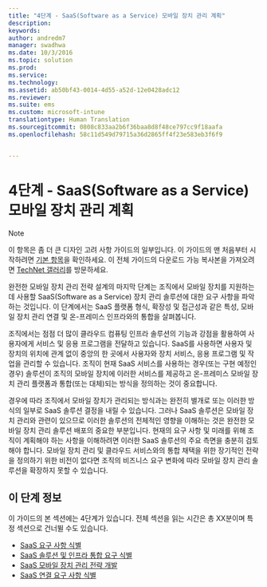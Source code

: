 ```yaml
---
title: "4단계 - SaaS(Software as a Service) 모바일 장치 관리 계획"
description: 
keywords: 
author: andredm7
manager: swadhwa
ms.date: 10/3/2016
ms.topic: solution
ms.prod: 
ms.service: 
ms.technology: 
ms.assetid: ab50bf43-0014-4d55-a52d-12e0428adc12
ms.reviewer: 
ms.suite: ems
ms.custom: microsoft-intune
translationtype: Human Translation
ms.sourcegitcommit: 0808c833aa2b6f36baa8d8f48ce797cc9f18aafa
ms.openlocfilehash: 58c11d549d79715a36d2865ff4f23e583eb3f6f9


---
```


# 4단계 - SaaS(Software as a Service) 모바일 장치 관리 계획

>[!NOTE]
>이 항목은 좀 더 큰 디자인 고려 사항 가이드의 일부입니다. 이 가이드의 맨 처음부터 시작하려면 [기본 항목](mdm-design-considerations-guide.md)을 확인하세요. 이 전체 가이드의 다운로드 가능 복사본을 가져오려면 [TechNet 갤러리](https://gallery.technet.microsoft.com/Mobile-Device-Management-7d401582)를 방문하세요.

완전한 모바일 장치 관리 전략 설계의 마지막 단계는 조직에서 모바일 장치를 지원하는 데 사용할 SaaS(Software as a Service) 장치 관리 솔루션에 대한 요구 사항을 파악하는 것입니다. 이 단계에서는 SaaS 플랫폼 형식, 확장성 및 접근성과 같은 특성, 모바일 장치 관리 연결 및 온-프레미스 인프라와의 통합을 살펴봅니다.

조직에서는 점점 더 많이 클라우드 컴퓨팅 인프라 솔루션의 기능과 강점을 활용하여 사용자에게 서비스 및 응용 프로그램을 전달하고 있습니다. SaaS를 사용하면 사용자 및 장치의 위치에 관계 없이 중앙의 한 곳에서 사용자와 장치 서비스, 응용 프로그램 및 작업을 관리할 수 있습니다. 조직이 현재 SaaS 서비스를 사용하는 경우(또는 구현 예정인 경우) 솔루션이 조직의 모바일 장치에 이러한 서비스를 제공하고 온-프레미스 모바일 장치 관리 플랫폼과 통합(또는 대체)되는 방식을 정의하는 것이 중요합니다. 

경우에 따라 조직에서 모바일 장치가 관리되는 방식과는 완전히 별개로 또는 이러한 방식의 일부로 SaaS 솔루션 결정을 내릴 수 있습니다. 그러나 SaaS 솔루션은 모바일 장치 관리와 관련이 있으므로 이러한 솔루션의 전체적인 영향을 이해하는 것은 완전한 모바일 장치 관리 솔루션 배포의 중요한 부분입니다. </para><para>현재의 요구 사항 및 미래를 위해 조직이 계획해야 하는 사항을 이해하려면 이러한 SaaS 솔루션의 주요 측면을 충분히 검토해야 합니다. 모바일 장치 관리 및 클라우드 서비스와의 통합 채택을 위한 장기적인 전략을 정의하기 위한 비전이 없다면 조직의 비즈니스 요구 변화에 따라 모바일 장치 관리 솔루션을 확장하지 못할 수 있습니다.

## 이 단계 정보

이 가이드의 본 섹션에는 4단계가 있습니다. 전체 섹션을 읽는 시간은 총 XX분이며 특정 섹션으로 건너뛸 수도 있습니다.

- [SaaS 요구 사항 식별](mdm-identify-saas-requirements.md)
- [SaaS 솔루션 및 인프라 통합 요구 식별](mdm-identify-saas-solution-infrastructure-integration-needs.md)
- [SaaS 모바일 장치 관리 전략 개발](mdm-develop-saas-mdm-strategy.md)
- [SaaS 연결 요구 사항 식별](mdm-identify-saas-connectivity-requirements.md)



<!--HONumber=Oct16_HO1-->


